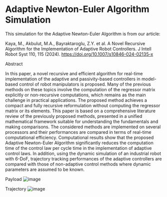 # Adaptive Newton-Euler Algorithm Simulation

This simulation for the Adaptive Newton-Euler Algorithm is from our article:

Kaya, M., Akbulut, M.A., Bayraktaroglu, Z.Y. et al. A Novel Recursive Algorithm for the Implementation of Adaptive Robot Controllers. J Intell Robot Syst 110, 115 (2024). https://doi.org/10.1007/s10846-024-02135-x

Abstract

In this paper, a novel recursive and efficient algorithm for real-time implementation of the adaptive and passivity-based controllers in model-based control of robot manipulators is proposed. Many of the previous methods on these topics involve the computation of the regressor matrix explicitly or non-recursive computations, which remains as the main challenge in practical applications. The proposed method achieves a compact and fully recursive reformulation without computing the regressor matrix or its elements. This paper is based on a comprehensive literature review of the previously proposed methods, presented in a unified mathematical framework suitable for understanding the fundamentals and making comparisons. The considered methods are implemented on several processors and their performances are compared in terms of real-time computational efficiency. Computational results show that the proposed Adaptive Newton-Euler Algorithm significantly reduces the computation time of the control law per cycle time in the implementation of adaptive control laws. In addition, using the dynamic simulation of an industrial robot with 6-DoF, trajectory tracking performances of the adaptive controllers are compared with those of non-adaptive control methods where dynamic parameters are assumed to be known.

Payload
![image](https://github.com/user-attachments/assets/99d0cc06-d252-4a8b-bca6-b2678705946c)

Trajectory
![image](https://github.com/user-attachments/assets/19850d3b-014e-402b-8dab-1f787d3e6508)

